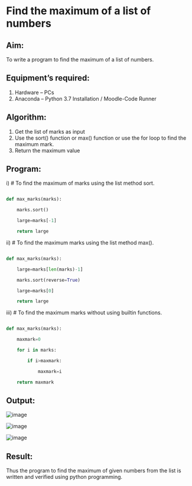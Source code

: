 # Find the maximum of a list of numbers
## Aim:
To write a program to find the maximum of a list of numbers.
## Equipment’s required:
1.	Hardware – PCs
2.	Anaconda – Python 3.7 Installation / Moodle-Code Runner
## Algorithm:
1.	Get the list of marks as input
2.	Use the sort() function or max() function or use the for loop to find the maximum mark.
3.	Return the maximum value
## Program:

i)	# To find the maximum of marks using the list method sort.
```Python

def max_marks(marks):

    marks.sort()

    large=marks[-1]

    return large

```

ii)	# To find the maximum marks using the list method max().
```Python

def max_marks(marks):

    large=marks[len(marks)-1]

    marks.sort(reverse=True)

    large=marks[0]

    return large

```

iii) # To find the maximum marks without using builtin functions.
```Python

def max_marks(marks):

    maxmark=0

    for i in marks:

        if i>maxmark:

            maxmark=i

    return maxmark

```



## Output:
![image](https://github.com/Santhoshstudent/FindMaximum/assets/145446853/016dc9a9-6fb1-41e5-9c1c-bdf9594877cc)

![image](https://github.com/Santhoshstudent/FindMaximum/assets/145446853/8a7f239a-e169-4df6-a961-da350376f152)

![image](https://github.com/Santhoshstudent/FindMaximum/assets/145446853/8c72fea4-23a9-425e-b7cc-48ade393fb5e)




## Result:
Thus the program to find the maximum of given numbers from the list is written and verified using python programming.
